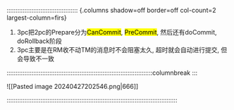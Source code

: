:::::::::::::::::::::::::::::::::::::::: {.columns shadow=off border=off col-count=2 largest-column=firs}

1. 3pc把2pc的Prepare分为<mark class="hltr-pink">CanCommit</mark>, <mark class="hltr-blue">PreCommit</mark>, 然后还有doCommit, doRollback阶段
2. 3pc主要是在RM收不动TM的消息时不会阻塞太久, 超时就会自动进行提交, 但会导致不一致

::::::::::::::::::::::::::::::::::::::::::::::::::::::::::::::::::::::::::::::::::columnbreak
:::

![[Pasted image 20240427202546.png|666]]

::::::::::::::::::::::::::::::::::::::::::::::::::::::::::::::::::::::::::::::::::::::::::::::::